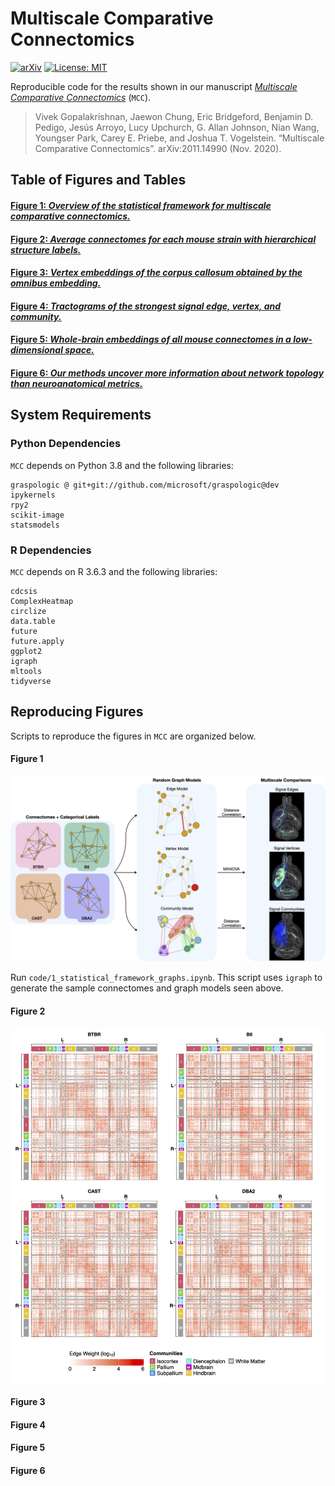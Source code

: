 # Multiscale Comparative Connectomics

[![arXiv](https://img.shields.io/badge/arXiv-2011.14990-red.svg?style=flat)](https://arxiv.org/abs/2011.14990)
[![License: MIT](https://img.shields.io/badge/License-MIT-yellow.svg)](https://opensource.org/licenses/MIT)

Reproducible code for the results shown in our manuscript [*Multiscale Comparative Connectomics*](https://arxiv.org/abs/2011.14990) (`MCC`).

> Vivek Gopalakrishnan, Jaewon Chung, Eric Bridgeford, Benjamin D. Pedigo, Jesús Arroyo, Lucy Upchurch, G. Allan Johnson, Nian Wang, Youngser Park, Carey E. Priebe, and Joshua T. Vogelstein. “Multiscale Comparative Connectomics”. arXiv:2011.14990 (Nov. 2020).

## Table of Figures and Tables

#### [Figure 1: _Overview of the statistical framework for multiscale comparative connectomics._](#figure-1)

#### [Figure 2: _Average connectomes for each mouse strain with hierarchical structure labels._](#figure-2)

#### [Figure 3: _Vertex embeddings of the corpus callosum obtained by the omnibus embedding._](#figure-3)

#### [Figure 4: _Tractograms of the strongest signal edge, vertex, and community._](#figure-4)

#### [Figure 5: _Whole-brain embeddings of all mouse connectomes in a low-dimensional space._](#figure-5)

#### [Figure 6: _Our methods uncover more information about network topology than neuroanatomical metrics._](#figure-6)

## System Requirements

### Python Dependencies

`MCC` depends on Python 3.8 and the following libraries:
```
graspologic @ git+git://github.com/microsoft/graspologic@dev
ipykernels
rpy2
scikit-image
statsmodels
```

### R Dependencies
`MCC` depends on R 3.6.3 and the following libraries:
```
cdcsis
ComplexHeatmap
circlize
data.table
future
future.apply
ggplot2
igraph
mltools
tidyverse
```

## Reproducing Figures

Scripts to reproduce the figures in `MCC` are organized below.

#### Figure 1
![Fig1](code/figures/1_framework.jpg)

Run `code/1_statistical_framework_graphs.ipynb`.
This script uses `igraph` to generate the sample connectomes and graph models seen above.

#### Figure 2
![Fig2](code/figures/2_connectome.jpg)

#### Figure 3

#### Figure 4

#### Figure 5

#### Figure 6
